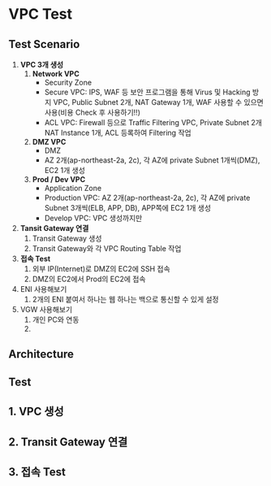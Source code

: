 # VPC Test
## Test Scenario
1. __VPC 3개 생성__
    1) __Network VPC__
        * Security Zone
        * Secure VPC: IPS, WAF 등 보안 프로그램을 통해 Virus 및 Hacking 방지 VPC, Public Subnet 2개, NAT Gateway 1개, WAF 사용할 수 있으면 사용(비용 Check 후 사용하기!!)
        * ACL VPC: Firewall 등으로 Traffic Filtering VPC, Private Subnet 2개 NAT Instance 1개, ACL 등록하여 Filtering 작업
    2) __DMZ VPC__
        * DMZ
        * AZ 2개(ap-northeast-2a, 2c), 각 AZ에 private Subnet 1개씩(DMZ), EC2 1개 생성
    3) __Prod / Dev VPC__
        * Application Zone
        * Production VPC: AZ 2개(ap-northeast-2a, 2c), 각 AZ에 private Subnet 3개씩(ELB, APP, DB), APP쪽에 EC2 1개 생성
        * Develop VPC: VPC 생성까지만
2. __Tansit Gateway 연결__
    1) Transit Gateway 생성
    2) Transit Gateway와 각 VPC Routing Table 작업
3. __접속 Test__
   1) 외부 IP(Internet)로 DMZ의 EC2에 SSH 접속
   2) DMZ의 EC2에서 Prod의 EC2에 접속
4. ENI 사용해보기
   1) 2개의 ENI 붙여서 하나는 웹 하나는 백으로 통신할 수 있게 설정
5. VGW 사용해보기
    1) 개인 PC와 연동
    2) 

## Architecture



## Test
## 1. VPC 생성


## 2. Transit Gateway 연결



## 3. 접속 Test

